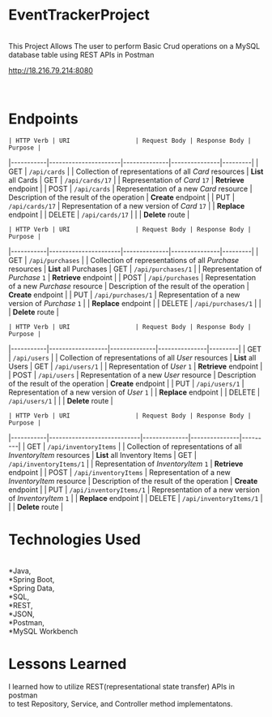 # EventTrackerProject

<br>
This Project Allows The user to perform Basic Crud operations on a MySQL database table using REST APIs in Postman<br>

http://18.216.79.214:8080<br> 

<br>

# Endpoints

	| HTTP Verb | URI                  | Request Body | Response Body | Purpose |
|-----------|----------------------|--------------|---------------|---------|
| GET       | `/api/cards`      |              | Collection of representations of all _Card_ resources | **List** all Cards
| GET       | `/api/cards/17`   |              | Representation of _Card_ `17` | **Retrieve** endpoint |
| POST      | `/api/cards`      | Representation of a new _Card_ resource | Description of the result of the operation | **Create** endpoint |
| PUT       | `/api/cards/17`   | Representation of a new version of _Card_ `17` | | **Replace** endpoint |
| DELETE    | `/api/cards/17`   |              | | **Delete** route |
<br>

	| HTTP Verb | URI                  | Request Body | Response Body | Purpose |
|-----------|----------------------|--------------|---------------|---------|
| GET       | `/api/purchases`     |              | Collection of representations of all _Purchase_ resources | **List** all Purchases
| GET       | `/api/purchases/1`   |              | Representation of _Purchase_ `1` | **Retrieve** endpoint |
| POST      | `/api/purchases`     | Representation of a new _Purchase_ resource | Description of the result of the operation | **Create** endpoint |
| PUT       | `/api/purchases/1`   | Representation of a new version of _Purchase_ `1` | | **Replace** endpoint |
| DELETE    | `/api/purchases/1`   |              | | **Delete** route |
<br>

	| HTTP Verb | URI                  | Request Body | Response Body | Purpose |
|-----------|------------------|--------------|---------------|---------|
| GET       | `/api/users`     |              | Collection of representations of all _User_ resources | **List** all Users
| GET       | `/api/users/1`   |              | Representation of _User_ `1` | **Retrieve** endpoint |
| POST      | `/api/users`     | Representation of a new _User_ resource | Description of the result of the operation | **Create** endpoint |
| PUT       | `/api/users/1`   | Representation of a new version of _User_ `1` | | **Replace** endpoint |
| DELETE    | `/api/users/1`   |              | | **Delete** route |
<br>

	| HTTP Verb | URI                  | Request Body | Response Body | Purpose |
|-----------|----------------------------|--------------|---------------|---------|
| GET       | `/api/inventoryItems`      |              | Collection of representations of all _InventoryItem_ resources | **List** all Inventory Items
| GET       | `/api/inventoryItems/1`   |              | Representation of _InventoryItem_ `1` | **Retrieve** endpoint |
| POST      | `/api/inventoryItems`      | Representation of a new _InventoryItem_ resource | Description of the result of the operation | **Create** endpoint |
| PUT       | `/api/inventoryItems/1`   | Representation of a new version of _InventoryItem_ `1` | | **Replace** endpoint |
| DELETE    | `/api/inventoryItems/1`   |              | | **Delete** route |
<br>	

# Technologies Used

<br>
*Java,<br>
*Spring Boot,<br> 
*Spring Data,<br> 
*SQL,<br> 
*REST,<br> 
*JSON,<br> 
*Postman,<br> 
*MySQL Workbench<br>

# Lessons Learned

I learned how to utilize REST(representational state transfer) APIs in postman<br> to test Repository, Service, and Controller method implementatons.